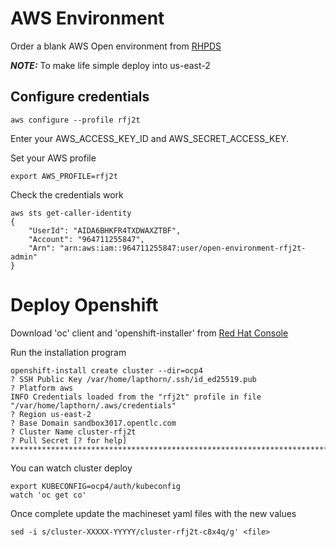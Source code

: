 # AWS Environment

Order a blank AWS Open environment from [RHPDS](https://catalog.demo.redhat.com/)


**_NOTE:_**  To make life simple deploy into us-east-2

## Configure credentials

```aws configure --profile rfj2t```

Enter your AWS_ACCESS_KEY_ID and 
AWS_SECRET_ACCESS_KEY.

Set your AWS profile

```export AWS_PROFILE=rfj2t```

Check the credentials work 

```
aws sts get-caller-identity 
{
    "UserId": "AIDA6BHKFR4TXDWAXZTBF",
    "Account": "964711255847",
    "Arn": "arn:aws:iam::964711255847:user/open-environment-rfj2t-admin"
}
```
# Deploy Openshift

Download 'oc' client and 'openshift-installer' from [Red Hat Console](https://console.redhat.com/openshift/downloads)


Run the installation program

```
openshift-install create cluster --dir=ocp4
? SSH Public Key /var/home/lapthorn/.ssh/id_ed25519.pub
? Platform aws
INFO Credentials loaded from the "rfj2t" profile in file "/var/home/lapthorn/.aws/credentials" 
? Region us-east-2
? Base Domain sandbox3017.opentlc.com
? Cluster Name cluster-rfj2t
? Pull Secret [? for help] *******************************************************************************************************************************************************************
```

You can watch cluster deploy

```
export KUBECONFIG=ocp4/auth/kubeconfig
watch 'oc get co'
```

Once complete update the machineset yaml files with the new values

```
sed -i s/cluster-XXXXX-YYYYY/cluster-rfj2t-c8x4q/g' <file>
```

